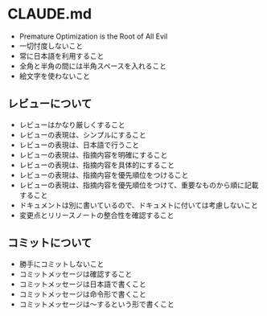 # CLAUDE.md

- Premature Optimization is the Root of All Evil
- 一切忖度しないこと
- 常に日本語を利用すること
- 全角と半角の間には半角スペースを入れること
- 絵文字を使わないこと

## レビューについて

- レビューはかなり厳しくすること
- レビューの表現は、シンプルにすること
- レビューの表現は、日本語で行うこと
- レビューの表現は、指摘内容を明確にすること
- レビューの表現は、指摘内容を具体的にすること
- レビューの表現は、指摘内容を優先順位をつけること
- レビューの表現は、指摘内容を優先順位をつけて、重要なものから順に記載すること
- ドキュメントは別に書いているので、ドキュメトに付いては考慮しないこと
- 変更点とリリースノートの整合性を確認すること

## コミットについて

- 勝手にコミットしないこと
- コミットメッセージは確認すること
- コミットメッセージは日本語で書くこと
- コミットメッセージは命令形で書くこと
- コミットメッセージは〜するという形で書くこと
